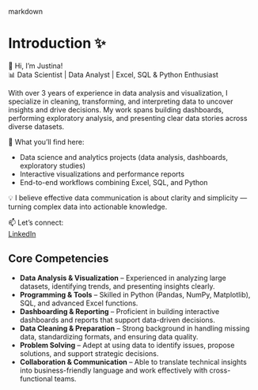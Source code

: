 markdown

# Introduction ✨

👋 Hi, I’m Justina!  
📊 Data Scientist | Data Analyst | Excel, SQL & Python Enthusiast  

With over 3 years of experience in data analysis and visualization, I specialize in cleaning, transforming, and interpreting data to uncover insights and drive decisions. My work spans building dashboards, performing exploratory analysis, and presenting clear data stories across diverse datasets.  

🚀 What you’ll find here:  
- Data science and analytics projects (data analysis, dashboards, exploratory studies)  
- Interactive visualizations and performance reports  
- End-to-end workflows combining Excel, SQL, and Python  

💡 I believe effective data communication is about clarity and simplicity — turning complex data into actionable knowledge.  

📫 Let’s connect:  
[LinkedIn](https://www.linkedin.com/in/justina-agblo/)


## Core Competencies

- **Data Analysis & Visualization** – Experienced in analyzing large datasets, identifying trends, and presenting insights clearly.  
- **Programming & Tools** – Skilled in Python (Pandas, NumPy, Matplotlib), SQL, and advanced Excel functions.  
- **Dashboarding & Reporting** – Proficient in building interactive dashboards and reports that support data-driven decisions.  
- **Data Cleaning & Preparation** – Strong background in handling missing data, standardizing formats, and ensuring data quality.  
- **Problem Solving** – Adept at using data to identify issues, propose solutions, and support strategic decisions.  
- **Collaboration & Communication** – Able to translate technical insights into business-friendly language and work effectively with cross-functional teams.  
